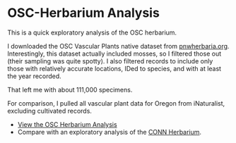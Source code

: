 # OSC-Herbarium Analysis
This is a quick exploratory analysis of the OSC herbarium.

I downloaded the OSC Vascular Plants native dataset from [pnwherbaria.org](http://www.pnwherbaria.org/data/datasets.php). Interestingly, this dataset actually included mosses, so I filtered those out (their sampling was quite spotty). I also filtered records to include only those with relatively accurate locations, IDed to species, and with at least the year recorded.

That left me with about 111,000 specimens. 

For comparison, I pulled all vascular plant data for Oregon from iNaturalist, excluding cultivated records. 

* [View the OSC Herbarium Analysis](analyses/OSC-Analysis.md)
* Compare with an exploratory analysis of the [CONN Herbarium](https://github.com/mickley/CT-Herbarium-Specimens).
